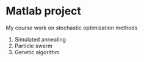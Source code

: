 # Matlab project
 My course work on stochastic optimization methods
1. Simulated annealing
2. Particle swarm
3. Genetic algorithm
